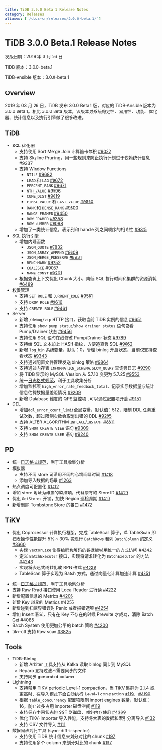 ```yaml
---
title: TiDB 3.0.0 Beta.1 Release Notes
category: Releases
aliases: ['/docs-cn/releases/3.0.0-beta.1/']
---
```


# TiDB 3.0.0 Beta.1 Release Notes

发版日期：2019 年 3 月 26 日

TiDB 版本：3.0.0-beta.1

TiDB-Ansible 版本：3.0.0-beta.1

## Overview

2019 年 03 月 26 日，TiDB 发布 3.0.0 Beta.1 版，对应的 TiDB-Ansible 版本为 3.0.0 Beta.1。相比 3.0.0 Beta 版本，该版本对系统稳定性、易用性、功能、优化器、统计信息以及执行引擎做了很多改进。

## TiDB

+ SQL 优化器
    - 支持使用 Sort Merge Join 计算笛卡尔积 [#9032](https://github.com/pingcap/tidb/pull/9037)
    - 支持 Skyline Pruning，用一些规则来防止执行计划过于依赖统计信息 [#9337](https://github.com/pingcap/tidb/pull/9337)
    + 支持 Window Functions
        - `NTILE` [#9682](https://github.com/pingcap/tidb/pull/9682)
        - `LEAD` 和 `LAG` [#9672](https://github.com/pingcap/tidb/pull/9672)
        - `PERCENT_RANK` [#9671](https://github.com/pingcap/tidb/pull/9671)
        - `NTH_VALUE` [#9596](https://github.com/pingcap/tidb/pull/9596)
        - `CUME_DIST` [#9619](https://github.com/pingcap/tidb/pull/9619)
        - `FIRST_VALUE` 和 `LAST_VALUE` [#9560](https://github.com/pingcap/tidb/pull/9560)
        - `RANK` 和 `DENSE_RANK` [#9500](https://github.com/pingcap/tidb/pull/9500)
        - `RANGE FRAMED` [#9450](https://github.com/pingcap/tidb/pull/9450)
        - `ROW FRAMED` [#9358](https://github.com/pingcap/tidb/pull/9358)
        - `ROW NUMBER` [#9098](https://github.com/pingcap/tidb/pull/9098)
    - 增加了一类统计信息，表示列和 handle 列之间顺序的相关性 [#9315](https://github.com/pingcap/tidb/pull/9315)
+ SQL 执行引擎
    + 增加内建函数
        - `JSON_QUOTE` [#7832](https://github.com/pingcap/tidb/pull/7832)
        - `JSON_ARRAY_APPEND` [#9609](https://github.com/pingcap/tidb/pull/9609)
        - `JSON_MERGE_PRESERVE` [#8931](https://github.com/pingcap/tidb/pull/8931)
        - `BENCHMARK` [#9252](https://github.com/pingcap/tidb/pull/9252)
        - `COALESCE` [#9087](https://github.com/pingcap/tidb/pull/9087)
        - `NAME_CONST` [#9261](https://github.com/pingcap/tidb/pull/9261)
    - 根据查询上下文优化 Chunk 大小，降低 SQL 执行时间和集群的资源消耗 [#6489](https://github.com/pingcap/tidb/issues/6489)
+ 权限管理
    - 支持 `SET ROLE` 和 `CURRENT_ROLE` [#9581](https://github.com/pingcap/tidb/pull/9581)
    - 支持 `DROP ROLE` [#9616](https://github.com/pingcap/tidb/pull/9616)
    - 支持 `CREATE ROLE` [#9461](https://github.com/pingcap/tidb/pull/9461)
+ Server
    - 新增 `/debug/zip` HTTP 接口，获取当前 TiDB 实例的信息 [#9651](https://github.com/pingcap/tidb/pull/9651)
    - 支持使用 `show pump status`/`show drainer status` 语句查看 Pump/Drainer 状态 [#9456](https://github.com/pingcap/tidb/pull/9456)
    - 支持使用 SQL 语句在线修改 Pump/Drainer 状态 [#9789](https://github.com/pingcap/tidb/pull/9789)
    - 支持给 SQL 文本加上 HASH 指纹，方便追查慢 SQL [#9662](https://github.com/pingcap/tidb/pull/9662)
    - 新增 `log_bin` 系统变量，默认：0，管理 binlog 开启状态，当前仅支持查看状态 [#9343](https://github.com/pingcap/tidb/pull/9343)
    - 支持通过配置文件管理发送 binlog 策略 [#9864](https://github.com/pingcap/tidb/pull/9864)
    - 支持通过内存表 `INFORMATION_SCHEMA.SLOW_QUERY` 查询慢日志 [#9290](https://github.com/pingcap/tidb/pull/9290)
    - 将 TiDB 显示的 MySQL Version 从 5.7.10 变更为 5.7.25 [#9553](https://github.com/pingcap/tidb/pull/9553)
    - 统一[日志格式规范](https://github.com/tikv/rfcs/blob/master/text/2018-12-19-unified-log-format.md)，利于工具收集分析
    - 增加监控项 `high_error_rate_feedback_total`，记录实际数据量与统计信息估算数据量差距情况 [#9209](https://github.com/pingcap/tidb/pull/9209)
    - 新增 Database 维度的 QPS 监控项 , 可以通过配置项开启 [#9151](https://github.com/pingcap/tidb/pull/9151)
+ DDL
    - 增加`ddl_error_count_limit`全局变量，默认值：512，限制 DDL 任务重试次数，超过限制次数会取消出错的 DDL [#9295](https://github.com/pingcap/tidb/pull/9295)
    - 支持 ALTER ALGORITHM `INPLACE`/`INSTANT` [#8811](https://github.com/pingcap/tidb/pull/8811)
    - 支持 `SHOW CREATE VIEW` 语句 [#9309](https://github.com/pingcap/tidb/pull/9309)
    - 支持 `SHOW CREATE USER` 语句 [#9240](https://github.com/pingcap/tidb/pull/9240)

## PD

+ 统一[日志格式规范](https://github.com/tikv/rfcs/blob/master/text/2018-12-19-unified-log-format.md)，利于工具收集分析
+ 模拟器
    - 支持不同  store 可采用不同的心跳间隔时间 [#1418](https://github.com/pingcap/pd/pull/1418)
    - 添加导入数据的场景 [#1263](https://github.com/pingcap/pd/pull/1263)
+ 热点调度可配置化 [#1412](https://github.com/pingcap/pd/pull/1412)
+ 增加 store 地址为维度的监控项，代替原有的 Store ID [#1429](https://github.com/pingcap/pd/pull/1429)
+ 优化 `GetStores` 开销，加快 Region 巡检周期 [#1410](https://github.com/pingcap/pd/pull/1410)
+ 新增删除 Tombstone Store 的接口 [#1472](https://github.com/pingcap/pd/pull/1472)
  
## TiKV

+ 优化 Coprocessor 计算执行框架，完成 TableScan 算子，单 TableScan 即扫表操作性能提升 5% ~ 30%
实现行 `BatchRows` 和列 `BatchColumn` 的定义 [#3660](https://github.com/tikv/tikv/pull/3660)
    - 实现 `VectorLike` 使得编码和解码的数据能够用统一的方式访问 [#4242](https://github.com/tikv/tikv/pull/4242)
    - 定义 `BatchExecutor` 接口，实现将请求转化为 `BatchExecutor` 的方法 [#4243](https://github.com/tikv/tikv/pull/4243)
    - 实现将表达式树转化成 RPN 格式 [#4329](https://github.com/tikv/tikv/pull/4329)
    - TableScan 算子实现为 Batch 方式，通过向量化计算加速计算 [#4351](https://github.com/tikv/tikv/pull/4351)

- 统一[日志格式规范](https://github.com/tikv/rfcs/blob/master/text/2018-12-19-unified-log-format.md)，利于工具收集分析
- 支持 Raw Read 接口使用 Local Reader 进行读 [#4222](https://github.com/tikv/tikv/pull/4222)
- 新增配置信息的 Metrics [#4206](https://github.com/tikv/tikv/pull/4206)
- 新增 Key 越界的 Metrics [#4255](https://github.com/tikv/tikv/pull/4255)
- 新增碰到扫越界错误时 Panic 或者报错选项 [#4254](https://github.com/tikv/tikv/pull/4254)
- 增加 Insert 语义，只有在 Key 不存在的时候 Prewrite 才成功，消除 Batch Get [#4085](https://github.com/tikv/tikv/pull/4085)
- Batch System 使用更加公平的 batch 策略 [#4200](https://github.com/tikv/tikv/pull/4200)
- tikv-ctl 支持 Raw scan [#3825](https://github.com/tikv/tikv/pull/3825)

## Tools

+ TiDB-Binlog
    - 新增 Arbiter 工具支持从 Kafka 读取 binlog 同步到 MySQL
    - Reparo 支持过滤不需要同步的文件
    - 支持同步 generated column
+ Lightning
    - 支持禁用 TiKV periodic Level-1 compaction，当 TiKV 集群为 2.1.4 或更高时，在导入模式下会自动执行 Level-1 compaction [#119](https://github.com/pingcap/tidb-lightning/pull/119)，[#4199](https://github.com/tikv/tikv/pull/4199)
    - 根据 `table_concurrency` 配置项限制 import engines 数量，默认值：16，防止过多占用 importer 磁盘空间 [#119](https://github.com/pingcap/tidb-lightning/pull/119)
    - 支持保存中间状态的 SST 到磁盘，减少内存使用 [#4369](https://github.com/tikv/tikv/pull/4369)
    - 优化 TiKV-Importer 导入性能，支持将大表的数据和索引分离导入 [#132](https://github.com/pingcap/tidb-lightning/pull/132)
    - 支持 CSV 文件导入 [#111](https://github.com/pingcap/tidb-lightning/pull/111)
+ 数据同步对比工具 (sync-diff-inspector)
    - 支持使用 TiDB 统计信息来划分对比的 chunk [#197](https://github.com/pingcap/tidb-tools/pull/197)
    - 支持使用多个 column 来划分对比的 chunk [#197](https://github.com/pingcap/tidb-tools/pull/197)
